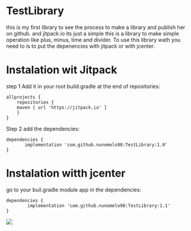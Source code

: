 # TestLibrary
this is my first library to see the process to make a library and publish her on github. and jitpack.io its just a simple
this is a library to  make simple operation like plus, minus, time and divider.
To use this library wath you need to is to put the depenencies with jitpack or with jcenter.

# Instalation wit Jitpack
step 1
Add it in your root build.gradle at the end of repositories:


    allprojects {
		repositories {
		maven { url 'https://jitpack.io' }
		}
	}
  
 Step 2 add the dependencies:
 
    dependencies {
	       implementation 'com.github.nunomelo98:TestLibrary:1.0'
	}
	
# Instalation witth jcenter	

  go to your buil.gradle module app in the dependencies:

    dependencies {
	        implementation 'com.github.nunomelo98:TestLibrary:1.1'
	}
	
   [![](https://jitpack.io/v/nunomelo98/TestLibrary.svg)](https://jitpack.io/#nunomelo98/TestLibrary)
